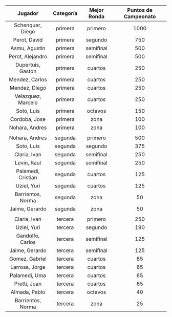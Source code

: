 |      Jugador       |  Categoría  |  Mejor Ronda  |  Puntos de Campeonato  |
|:------------------:|:-----------:|:-------------:|:----------------------:|
|  Schenquer, Diego  |   primera   |    primero    |          1000          |
|    Perot, David    |   primera   |    segundo    |          750           |
|   Asmu, Agustin    |   primera   |   semifinal   |          500           |
|  Perot, Alejandro  |   primera   |   semifinal   |          500           |
| Dupertuis, Gaston  |   primera   |    cuartos    |          250           |
|   Mendez, Carlos   |   primera   |    cuartos    |          250           |
|   Mendez, Diego    |   primera   |    cuartos    |          250           |
| Velazquez, Marcelo |   primera   |    cuartos    |          250           |
|     Soto, Luis     |   primera   |    octavos    |          150           |
|   Cordoba, Jose    |   primera   |     zona      |          100           |
|   Nohara, Andres   |   primera   |     zona      |          100           |
|                    |             |               |                        |
|   Nohara, Andres   |   segunda   |    primero    |          500           |
|     Soto, Luis     |   segunda   |    segundo    |          375           |
|    Claria, Ivan    |   segunda   |   semifinal   |          250           |
|    Levin, Raul     |   segunda   |   semifinal   |          250           |
| Palamedi, Cristian |   segunda   |    cuartos    |          125           |
|    Uziel, Yuri     |   segunda   |    cuartos    |          125           |
| Barrientos, Norma  |   segunda   |     zona      |           50           |
|   Jaime, Gerardo   |   segunda   |     zona      |           50           |
|                    |             |               |                        |
|    Claria, Ivan    |   tercera   |    primero    |          250           |
|    Uziel, Yuri     |   tercera   |    segundo    |          190           |
|  Gandolfo, Carlos  |   tercera   |   semifinal   |          125           |
|   Jaime, Gerardo   |   tercera   |   semifinal   |          125           |
|   Gomez, Gabriel   |   tercera   |    cuartos    |           65           |
|   Larrosa, Jorge   |   tercera   |    cuartos    |           65           |
|   Palamedi, Uma    |   tercera   |    cuartos    |           65           |
|    Pretti, Juan    |   tercera   |    cuartos    |           65           |
|   Almada, Pablo    |   tercera   |    octavos    |           40           |
| Barrientos, Norma  |   tercera   |     zona      |           25           |